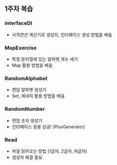 ## 1주차 복습

### interfaceDI
- 사칙연산 계산기로 생성자, 인터페이스 생성 방법을 배움

### MapExercise
- 특정 문자열에 있는 알파벳 개수 세기
- Map 활용 방법을 배움

### RandomAlphabet
- 랜덤 알파벳 생성기
- Set, 제네릭 활용 방법을 배움

### RandomNumber
- 랜덤 숫자 생성기
- 인터페이스 응용 성공! (PlusGenerator)

### Read
- 파일 읽어오는 방법 (1글자, 2글자, N글자)
- 생성자 해결 필요

